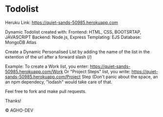 # Todolist
Heruku Link: https://quiet-sands-50985.herokuapp.com

Dynamic Todolist created with:
Frontend: HTML, CSS, BOOTSRTAP, JAVASCRIPT
Backend: Node.js, Express
Templating: EJS
Database: MongoDB Atlas


Create a Dynamic Personalised List by adding the name of the list in the extention of the url after a forward slash (/)

Example: To create a Work list, you enter: https://quiet-sands-50985.herokuapp.com/Work
 Or "Project Steps" list, you write: https://quiet-sands-50985.herokuapp.com/Project Step (Don't panic about the space, an an npm dependecy, "lodash" would take care of that.
 
 Feel free to fork and make pull requests.
 
 Thanks!
 
 © AGHO-DEV
